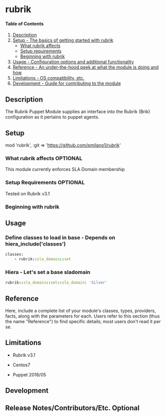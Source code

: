 # rubrik

#### Table of Contents

1. [Description](#description)
1. [Setup - The basics of getting started with rubrik](#setup)
    * [What rubrik affects](#what-rubrik-affects)
    * [Setup requirements](#setup-requirements)
    * [Beginning with rubrik](#beginning-with-rubrik)
1. [Usage - Configuration options and additional functionality](#usage)
1. [Reference - An under-the-hood peek at what the module is doing and how](#reference)
1. [Limitations - OS compatibility, etc.](#limitations)
1. [Development - Guide for contributing to the module](#development)

## Description

The Rubrik Puppet Module supplies an interface into the Rubrik (Brik)
configuration as it pertains to puppet agents.

## Setup

mod 'rubrik',
  :git  =>  'https://github.com/pmilano1/rubrik'

### What rubrik affects **OPTIONAL**

This module currently enforces SLA Domain membership

### Setup Requirements **OPTIONAL**

Tested on Rubrik v3.1

### Beginning with rubrik

## Usage

### Define classes to load in base - Depends on hiera_include('classes')

```ruby
classes:
    - rubrik::sla_domain::set
```
### Hiera - Let's set a base sladomain

```ruby
rubrik::sla_domain::set::sla_domain: 'Silver'
```

## Reference

Here, include a complete list of your module's classes, types, providers,
facts, along with the parameters for each. Users refer to this section (thus
the name "Reference") to find specific details; most users don't read it per
se.

## Limitations

* Rubrik v3.1

* Centos7

* Puppet 2016/05

## Development


## Release Notes/Contributors/Etc. **Optional**
